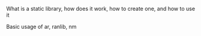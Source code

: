What is a static library, how does it work, how to create one, and how to use it

Basic usage of ar, ranlib, nm
